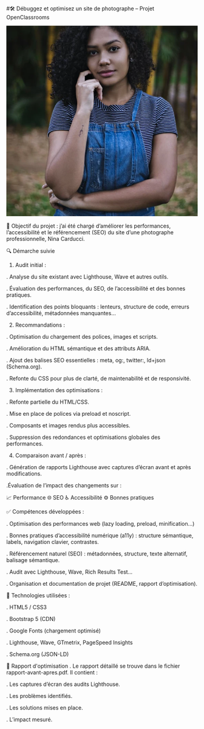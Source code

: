 #🛠️ Débuggez et optimisez un site de photographe – Projet OpenClassrooms

![screenshot du site](./assets/images/nina.webp)

🎯 Objectif du projet :
j’ai été chargé d’améliorer les performances, l’accessibilité et le référencement (SEO) du site d’une photographe professionnelle, Nina Carducci.

🔍 Démarche suivie
1. Audit initial :

. Analyse du site existant avec Lighthouse, Wave et autres outils.

. Évaluation des performances, du SEO, de l’accessibilité et des bonnes pratiques.

. Identification des points bloquants : lenteurs, structure de code, erreurs d’accessibilité, métadonnées manquantes…

2. Recommandations :

. Optimisation du chargement des polices, images et scripts.

. Amélioration du HTML sémantique et des attributs ARIA.

. Ajout des balises SEO essentielles : meta, og:, twitter:, ld+json (Schema.org).

. Refonte du CSS pour plus de clarté, de maintenabilité et de responsivité.

3. Implémentation des optimisations :

. Refonte partielle du HTML/CSS.

. Mise en place de polices via preload et noscript.

. Composants et images rendus plus accessibles.

. Suppression des redondances et optimisations globales des performances.

4. Comparaison avant / après :

. Génération de rapports Lighthouse avec captures d’écran avant et après modifications.

.Évaluation de l’impact des changements sur :

📈 Performance  🌐 SEO ♿ Accessibilité ⚙️ Bonnes pratiques


✅ Compétences développées :

. Optimisation des performances web (lazy loading, preload, minification…)

. Bonnes pratiques d’accessibilité numérique (a11y) : structure sémantique, labels, navigation clavier, contrastes.

. Référencement naturel (SEO) : métadonnées, structure, texte alternatif, balisage sémantique.

. Audit avec Lighthouse, Wave, Rich Results Test…

. Organisation et documentation de projet (README, rapport d’optimisation).

🧩 Technologies utilisées :

. HTML5 / CSS3

. Bootstrap 5 (CDN)

. Google Fonts (chargement optimisé)

. Lighthouse, Wave, GTmetrix, PageSpeed Insights

. Schema.org (JSON-LD)

📘 Rapport d'optimisation
. Le rapport détaillé se trouve dans le fichier rapport-avant-apres.pdf. Il contient :

. Les captures d’écran des audits Lighthouse.

. Les problèmes identifiés.

. Les solutions mises en place.

. L’impact mesuré.




